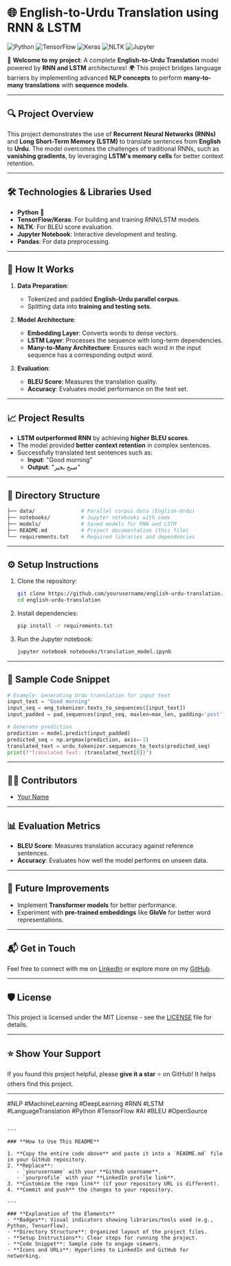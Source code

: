 # 🌐 English-to-Urdu Translation using RNN & LSTM

![Python](https://img.shields.io/badge/Python-3.8-blue?logo=python&logoColor=white)
![TensorFlow](https://img.shields.io/badge/TensorFlow-2.x-orange?logo=tensorflow&logoColor=white)
![Keras](https://img.shields.io/badge/Keras-Deep%20Learning-red?logo=keras&logoColor=white)
![NLTK](https://img.shields.io/badge/NLTK-Text%20Analysis-green?logo=nltk&logoColor=white)
![Jupyter](https://img.shields.io/badge/Jupyter-Notebook-orange?logo=jupyter&logoColor=white)

📢 **Welcome to my project**:
A complete **English-to-Urdu Translation** model powered by **RNN and LSTM** architectures! 🌍 This project bridges language barriers by implementing advanced **NLP concepts** to perform **many-to-many translations** with **sequence models**.

---

## 🔍 **Project Overview**
This project demonstrates the use of **Recurrent Neural Networks (RNNs)** and **Long Short-Term Memory (LSTM)** to translate sentences from **English** to **Urdu**. The model overcomes the challenges of traditional RNNs, such as **vanishing gradients**, by leveraging **LSTM's memory cells** for better context retention.

---

## 🛠️ **Technologies & Libraries Used**
- **Python** 🐍  
- **TensorFlow/Keras**: For building and training RNN/LSTM models.  
- **NLTK**: For BLEU score evaluation.  
- **Jupyter Notebook**: Interactive development and testing.  
- **Pandas**: For data preprocessing.

---

## 🚀 **How It Works**
1. **Data Preparation**:
   - Tokenized and padded **English-Urdu parallel corpus**.
   - Splitting data into **training and testing sets**.

2. **Model Architecture**:
   - **Embedding Layer**: Converts words to dense vectors.
   - **LSTM Layer**: Processes the sequence with long-term dependencies.
   - **Many-to-Many Architecture**: Ensures each word in the input sequence has a corresponding output word.

3. **Evaluation**:
   - **BLEU Score**: Measures the translation quality.
   - **Accuracy**: Evaluates model performance on the test set.

---

## 📈 **Project Results**
- **LSTM outperformed RNN** by achieving **higher BLEU scores**.
- The model provided **better context retention** in complex sentences.  
- Successfully translated test sentences such as:
   - **Input**: "Good morning"  
   - **Output**: "صبح بخیر"

---

## 📂 **Directory Structure**
```bash
├── data/               # Parallel corpus data (English-Urdu)
├── notebooks/          # Jupyter notebooks with code
├── models/             # Saved models for RNN and LSTM
├── README.md           # Project documentation (this file)
└── requirements.txt    # Required libraries and dependencies
```

---

## ⚙️ **Setup Instructions**
1. Clone the repository:
   ```bash
   git clone https://github.com/yourusername/english-urdu-translation.git
   cd english-urdu-translation
   ```

2. Install dependencies:
   ```bash
   pip install -r requirements.txt
   ```

3. Run the Jupyter notebook:
   ```bash
   jupyter notebook notebooks/translation_model.ipynb
   ```

---

## 📝 **Sample Code Snippet**

```python
# Example: Generating Urdu translation for input text
input_text = "Good morning"
input_seq = eng_tokenizer.texts_to_sequences([input_text])
input_padded = pad_sequences(input_seq, maxlen=max_len, padding='post')

# Generate prediction
prediction = model.predict(input_padded)
predicted_seq = np.argmax(prediction, axis=-1)
translated_text = urdu_tokenizer.sequences_to_texts(predicted_seq)
print(f"Translated Text: {translated_text[0]}")
```

---

## 🧑‍💻 **Contributors**
- [Your Name](https://www.linkedin.com/in/yourprofile/)  

---

## 📊 **Evaluation Metrics**
- **BLEU Score**: Measures translation accuracy against reference sentences.
- **Accuracy**: Evaluates how well the model performs on unseen data.

---

## 🎯 **Future Improvements**
- Implement **Transformer models** for better performance.
- Experiment with **pre-trained embeddings** like **GloVe** for better word representations.

---

## 📬 **Get in Touch**
Feel free to connect with me on [LinkedIn](https://www.linkedin.com/in/yourprofile/) or explore more on my [GitHub](https://github.com/yourusername).

---

## 🛡️ **License**
This project is licensed under the MIT License - see the [LICENSE](LICENSE) file for details.

---

## ⭐ **Show Your Support**
If you found this project helpful, please **give it a star** ⭐ on GitHub! It helps others find this project.

---

#NLP #MachineLearning #DeepLearning #RNN #LSTM #LanguageTranslation #Python #TensorFlow #AI #BLEU #OpenSource
```

---

### **How to Use This README**

1. **Copy the entire code above** and paste it into a `README.md` file in your GitHub repository.
2. **Replace**:
   - `yourusername` with your **GitHub username**.
   - `yourprofile` with your **LinkedIn profile link**.
3. **Customize the repo link** (if your repository URL is different).
4. **Commit and push** the changes to your repository.

---

### **Explanation of the Elements**
- **Badges**: Visual indicators showing libraries/tools used (e.g., Python, TensorFlow).
- **Directory Structure**: Organized layout of the project files.
- **Setup Instructions**: Clear steps for running the project.
- **Code Snippet**: Sample code to engage viewers.
- **Icons and URLs**: Hyperlinks to LinkedIn and GitHub for networking.

 
